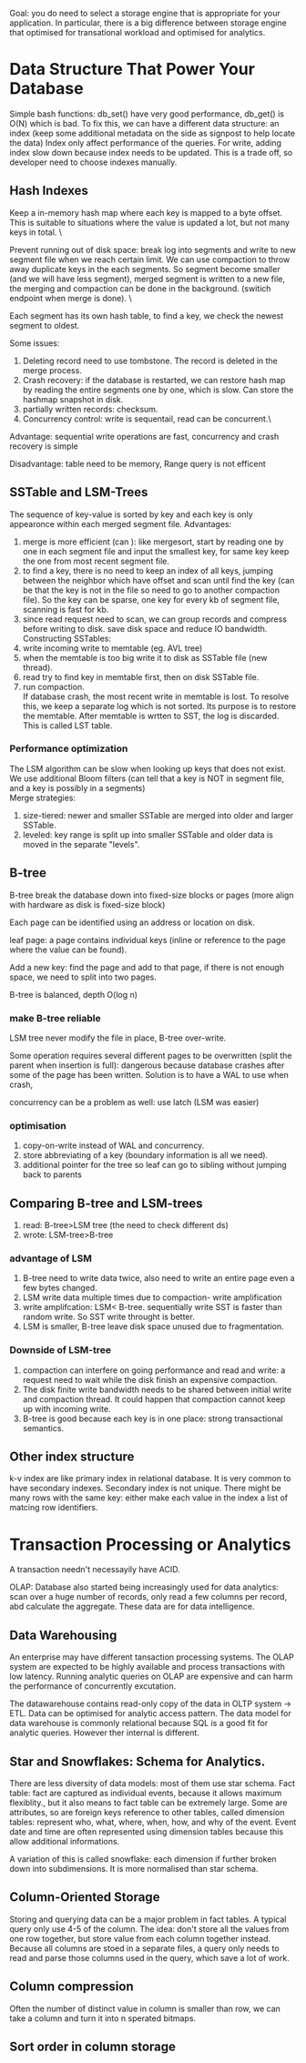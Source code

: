 Goal: you do need to select a storage engine that is appropriate for your application. In particular, there is a big difference between storage engine that optimised for transational workload and optimised for analytics.

# Data Structure That Power Your Database
Simple bash functions: db_set() have very good performance, db_get() is O(N) which is bad. To fix this, we can have a different data structure: an index (keep some additional metadata on the side as signpost to help locate the data)
Index only affect performance of the queries. For write, adding index slow down because index needs to be updated. This is a trade off, so developer need to choose indexes manually.
## Hash Indexes
Keep a in-memory hash map where each key is mapped to a byte offset. This is suitable to situations where the value is updated a lot, but not many keys in total. \

Prevent running out of disk space: break log into segments and write to new segment file when we reach certain limit. We can use compaction to throw away duplicate keys in the each segments. So segment become smaller (and we will have less segment), merged segment is written to a new file, the merging and compaction can be done in the background. (switich endpoint when merge is done). \

Each segment has its own hash table, to find a key, we check the newest segment to oldest.

Some issues:
1. Deleting record need to use tombstone. The record is deleted in the merge process.
2. Crash recovery: if the database is restarted, we can restore hash map by reading the entire segments one by one, which is slow. Can store the hashmap snapshot in disk.
3. partially written records: checksum.
4. Concurrency control: write is sequentail, read can be concurrent.\ 

Advantage: sequential write operations are fast, concurrency and crash recovery is simple

Disadvantage: table need to be memory, Range query is not efficent
## SSTable and LSM-Trees
The sequence of key-value is sorted by key and each key is only appearonce within each merged segment file.
Advantages:
1. merge is more efficient (can ): like mergesort, start by reading one by one in each segment file and input the smallest key, for same key keep the one from most recent segment file.
2. to find a key, there is no need to keep an index of all keys, jumping between the neighbor which have offset and scan until find the key (can be that the key is not in the file so need to go to another compaction file). So the key can be sparse, one key for every kb of segment file, scanning is fast for kb.
3. since read  request need to scan, we can group records and compress before writing to disk. save disk space and reduce IO bandwidth.
Constructing SSTables:
1. write incoming write to memtable (eg. AVL tree)
2. when the memtable is too big write it to disk as SSTable file (new thread).
3. read try to find key in memtable first, then on disk SSTable file.
4. run compaction.\
If database crash, the most recent write in memtable is lost. To resolve this, we keep a separate log which is not sorted. Its purpose is to restore the memtable. After memtable is wrtten to SST, the log is discarded.\
This is called LST table.
### Performance optimization
The LSM algorithm can be slow when looking up keys that does not exist. We use additional Bloom filters (can tell that a key is NOT in segment file, and a key is possibly in a segments) \
Merge strategies: 
1. size-tiered: newer and smaller SSTable are merged into older and larger SSTable.
2. leveled: key range is split up into smaller SSTable and older data is moved in the separate "levels".

## B-tree 
B-tree break the database down into fixed-size blocks or pages (more align with hardware as disk is fixed-size block)

Each page can be identified using an address or location on disk.

leaf page: a page contains individual keys (inline or reference to the page where the value can be found).

Add a new key: find the page and add to that page, if there is not enough space, we need to split into two pages.

B-tree is balanced, depth O(log n)

### make B-tree reliable
LSM tree never modify the file in place, B-tree over-write. 

Some operation requires several different pages to be overwritten (split the parent when insertion is full): dangerous because database crashes after some of the page has been written. Solution is to have a WAL to use when crash,

concurrency can be a problem as well: use latch (LSM was easier)

### optimisation
1. copy-on-write instead of WAL and concurrency.
2. store abbreviating of a key (boundary information is all we need).
3. additional pointer for the tree so leaf can go to sibling without jumping back to parents

## Comparing B-tree and LSM-trees
1. read: B-tree>LSM tree (the need to check different ds)
2. wrote: LSM-tree>B-tree
### advantage of LSM
1. B-tree need to write data twice, also need to write an entire page even a few bytes changed.
2. LSM write data multiple times due to compaction- write amplification
3. write amplifcation: LSM< B-tree. sequentially write SST is faster than random write. So SST write throught is better.
4. LSM is smaller, B-tree leave disk space unused due to fragmentation.
### Downside of LSM-tree
1. compaction can interfere on going performance and read and write: a request need to wait while the disk finish an expensive compaction.
2. The disk finite write bandwidth needs to be shared between initial write and compaction thread. It could happen that compaction cannot keep up with incoming write. 
3. B-tree is good because each key is in one place: strong transactional semantics.
## Other index structure
k-v index are like primary index in relational database. It is very common to have secondary indexes. Secondary index is not unique. There might be many rows with the same key: either make each value in the index a list of matcing row identifiers.  

# Transaction Processing or Analytics
A transaction needn't necessayily have ACID.

OLAP: Database also started being increasingly used for data analytics: scan over a huge number of records, only read a few columns per record, abd calculate the aggregate. These data are for data intelligence.

## Data Warehousing
An enterprise may have different tansaction processing systems. The OLAP system are expected to be highly available and process transactions with low latency. Running analytic queries on OLAP are expensive and can harm the performance of concurrently excutation.

The datawarehouse contains read-only copy of the data in OLTP system -> ETL. Data can be optimised for analytic access pattern. The data model for data warehouse is commonly relational because SQL is a good fit for analytic queries. However ther internal is different.

## Star and Snowflakes: Schema for Analytics.
There are less diversity of data models: most of them use star schema. Fact table: fact are captured as individual events, because it allows maximum flexiblity., but it also means to fact table can be extremely large. Some are attributes, so are foreign keys reference to other tables, called dimension tables: represent who, what, where, when, how, and why of the event. Event date and time are often represented using dimension tables because this allow additional informations.

A variation of this is called snowflake: each dimension if further broken down into subdimensions. It is more normalised than star schema.

## Column-Oriented Storage
Storing and querying data can be a major problem in fact tables. A typical query only use 4-5 of the column. The idea: don't store all the values from one row together, but store value from each column together instead. Because all columns are stoed in a separate files, a query only needs to read and parse those columns used in the query, which save a lot of work.
## Column compression
Often the number of distinct value in column is smaller than row, we can take a column and turn it into n sperated bitmaps. 
## Sort order in column storage
